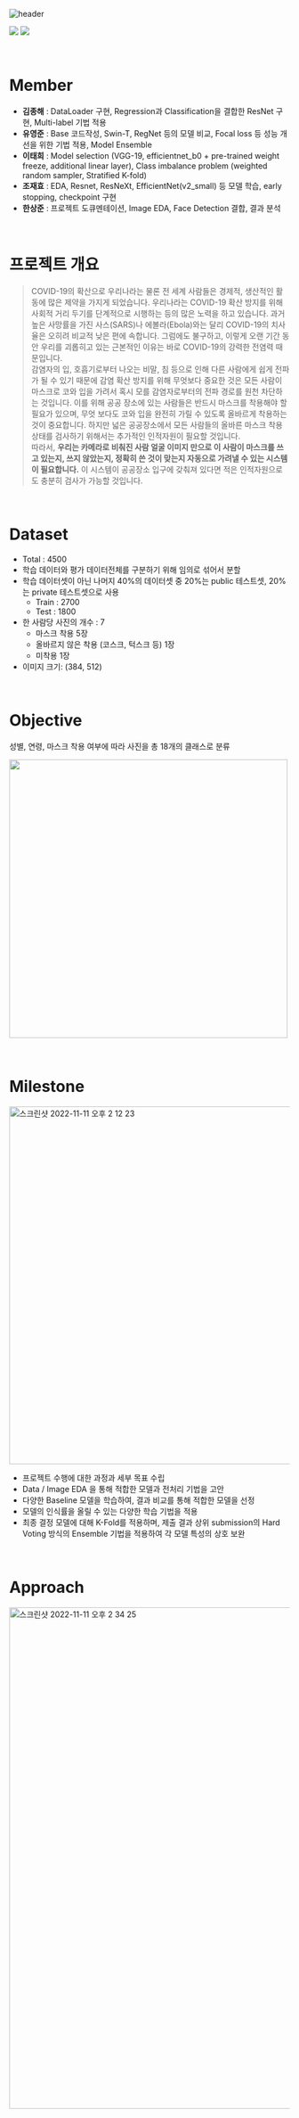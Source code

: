 ![header](https://capsule-render.vercel.app/api?type=rect&color=ffd400&text=마스크%20착용%20상태%20분류%20&fontSize=40)
<div align="left">
	<img src="https://img.shields.io/badge/Python-3776AB?style=flat&logo=Python&logoColor=white" />
	<img src="https://img.shields.io/badge/Pytorch-EE4C2C?style=flat&logo=Pytorch&logoColor=white" />
</div>

&nbsp;

# Member
- **김종해** : DataLoader 구현, Regression과 Classification을 결합한 ResNet 구현, Multi-label 기법 적용
- **유영준** : Base 코드작성, Swin-T, RegNet 등의 모델 비교, Focal loss 등 성능 개선을 위한 기법 적용, Model Ensemble
- **이태희** : Model selection (VGG-19, efficientnet_b0 + pre-trained weight freeze, additional linear layer), Class imbalance problem (weighted random sampler, Stratified K-fold)
- **조재효** : EDA, Resnet, ResNeXt, EfficientNet(v2_small) 등 모델 학습, early stopping, checkpoint 구현 <br/>
- **한상준** : 프로젝트 도큐멘테이션, Image EDA, Face Detection 결합, 결과 분석

&nbsp;


# 프로젝트 개요
> COVID-19의 확산으로 우리나라는 물론 전 세계 사람들은 경제적, 생산적인 활동에 많은 제약을 가지게 되었습니다. 우리나라는 COVID-19 확산 방지를 위해 사회적 거리 두기를 단계적으로 시행하는 등의 많은 노력을 하고 있습니다. 과거 높은 사망률을 가진 사스(SARS)나 에볼라(Ebola)와는 달리 COVID-19의 치사율은 오히려 비교적 낮은 편에 속합니다. 그럼에도 불구하고, 이렇게 오랜 기간 동안 우리를 괴롭히고 있는 근본적인 이유는 바로 COVID-19의 강력한 전염력 때문입니다.  
감염자의 입, 호흡기로부터 나오는 비말, 침 등으로 인해 다른 사람에게 쉽게 전파가 될 수 있기 때문에 감염 확산 방지를 위해 무엇보다 중요한 것은 모든 사람이 마스크로 코와 입을 가려서 혹시 모를 감염자로부터의 전파 경로를 원천 차단하는 것입니다. 이를 위해 공공 장소에 있는 사람들은 반드시 마스크를 착용해야 할 필요가 있으며, 무엇 보다도 코와 입을 완전히 가릴 수 있도록 올바르게 착용하는 것이 중요합니다. 하지만 넓은 공공장소에서 모든 사람들의 올바른 마스크 착용 상태를 검사하기 위해서는 추가적인 인적자원이 필요할 것입니다.  
따라서, **우리는 카메라로 비춰진 사람 얼굴 이미지 만으로 이 사람이 마스크를 쓰고 있는지, 쓰지 않았는지, 정확히 쓴 것이 맞는지 자동으로 가려낼 수 있는 시스템이 필요합니다.** 이 시스템이 공공장소 입구에 갖춰져 있다면 적은 인적자원으로도 충분히 검사가 가능할 것입니다.

&nbsp;


# Dataset
- Total : 4500
- 학습 데이터와 평가 데이터전체를 구분하기 위해 임의로 섞어서 분할
- 학습 데이터셋이 아닌 나머지 40%의 데이터셋 중 20%는 public 테스트셋, 20%는 private 테스트셋으로 사용
    - Train : 2700
    - Test : 1800
- 한 사람당 사진의 개수 : 7
    - 마스크 착용 5장
    - 올바르지 않은 착용 (코스크, 턱스크 등) 1장
    - 미착용 1장
- 이미지 크기: (384, 512)

&nbsp;


# Objective
성별, 연령, 마스크 착용 여부에 따라 사진을 총 18개의 클래스로 분류

<img src="https://user-images.githubusercontent.com/68593821/131881060-c6d16a84-1138-4a28-b273-418ea487548d.png" height="500"/>

&nbsp;


# Milestone
<img width="642" alt="스크린샷 2022-11-11 오후 2 12 23" src="https://user-images.githubusercontent.com/69153087/201268107-253b75b5-8cd8-403a-ade9-3262fb67f996.png">

- 프로젝트 수행에 대한 과정과 세부 목표 수립
- Data / Image EDA 을 통해 적합한 모델과 전처리 기법을 고안
- 다양한 Baseline 모델을 학습하여, 결과 비교를 통해 적합한 모델을 선정
- 모델의 인식률을 올릴 수 있는 다양한 학습 기법을 적용
- 최종 결정 모델에 대해 K-Fold를 적용하며, 제출 결과 상위 submission의 Hard Voting 방식의 Ensemble 기법을 적용하여 각 모델 특성의 상호 보완

&nbsp;



# Approach
<img width="900" alt="스크린샷 2022-11-11 오후 2 34 25" src="https://user-images.githubusercontent.com/69153087/201270752-84aa6c7b-52f2-4066-85fc-ea3e1f5c3c6e.png">